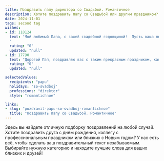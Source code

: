 ```yaml
---
title: Поздравить папу директора со Свадьбой. Романтичное
description: Хотите поздравить папу со Свадьбой или другим праздником? Наш ИИ создаст незабываемое поздравление, а вы обязательно выделитесь среди других.  
date: 2024-11-01
tags: second tag
wishes:
- id: 110124
  text: "Мой любимый Папа, с вашей свадебной годовщиной!  Пусть ваша любовь, крепкая и верная, как ваша директская рука, будет всегда источником радости и вдохновения.  Пусть каждый день вашей совместной жизни будет наполнен нежностью, романтикой и безграничным счастьем.  С юбилеем вашей прекрасной семьи!
  "
  rating: "0"
  updated: "null"
- id: 17790
  text: "Дорогой Пап, поздравляю вас с таким прекрасным праздником, как ваша свадьба! Вы - настоящий директор не только в профессии, но и в жизни, и сегодняшний день еще раз доказывает вашу исключительную способность к созданию гармонии и счастья. Пусть ваш союз будет наполнен романтикой, взаимным уважением и нежностью. Желаю вам блестящих перспектив, как в карьере, так и в личной жизни, и что каждый день вместе будет отмечен новыми радостями и достижениями. С любовью и наилучшими пожеланиями!"
  rating: "0"
  updated: "null"

selectedValues:
  recipients: "papu"
  holidays: "so-svadboj"
  professions: "direktor"
  style: "romantichnoe"

links:
- slug: "pozdravit-papu-so-svadboj-romantichnoe"
  title: "Поздравить папу со Свадьбой. Романтичное"
---
```


Здесь вы найдете отличную подборку поздравлений на любой случай.
Хотите поздравить друга с днём рождения, коллегу с профессиональным праздником или близких с Новым годом? У нас есть всё, чтобы сделать ваш поздравительный текст незабываемым. Выбирайте нужную категорию и находите лучшие слова для ваших близких и друзей!
